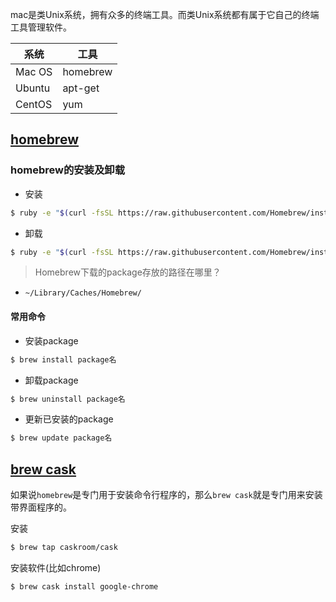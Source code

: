 mac是类Unix系统，拥有众多的终端工具。而类Unix系统都有属于它自己的终端工具管理软件。

系统 | 工具
----|----
Mac OS | homebrew
Ubuntu | apt-get
CentOS | yum

## [homebrew](http://brew.sh/index_zh-cn.html)
### homebrew的安装及卸载
- 安装
```bash
$ ruby -e "$(curl -fsSL https://raw.githubusercontent.com/Homebrew/install/master/install)"
```
- 卸载
```bash
$ ruby -e "$(curl -fsSL https://raw.githubusercontent.com/Homebrew/install/master/uninstall)"
```

> Homebrew下载的package存放的路径在哪里？
- `~/Library/Caches/Homebrew/`

#### 常用命令
- 安装package
```bash
$ brew install package名
```

- 卸载package
```bash
$ brew uninstall package名
```

- 更新已安装的package
```bash
$ brew update package名
```

## [brew cask](https://caskroom.github.io)
如果说`homebrew`是专门用于安装命令行程序的，那么`brew cask`就是专门用来安装带界面程序的。

安装
```bash
$ brew tap caskroom/cask
```

安装软件(比如chrome)
```bash
$ brew cask install google-chrome
```